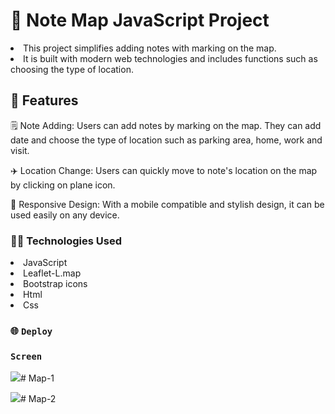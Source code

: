 # 📍 Note Map JavaScript Project

<li>This project simplifies adding notes with marking on the map.</li>
<li>It is built with modern web technologies and includes functions such as choosing the type of location.</li>

## 🚀 Features

🗒️ Note Adding: Users can add notes by marking on the map. They can add date and choose the type of location such as parking area, home, work and visit.

✈️ Location Change: Users can quickly move to note's location on the map by clicking on plane icon.

📱 Responsive Design: With a mobile compatible and stylish design, it can be used easily on any device.

### 👩‍💻 Technologies Used

<li>JavaScript</li>
<li>Leaflet-L.map</li>
<li>Bootstrap icons</li>
<li>Html</li>
<li>Css</li>

### 🌐 `Deploy`



### `Screen`

![](Map1.gif)# Map-1

![](Map2.gif)# Map-2
